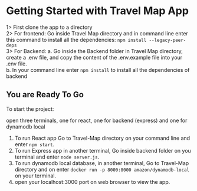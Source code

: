 # Getting Started with Travel Map App

1> First clone the app to a directory  
2> For frontend:  Go inside Travel Map directory and in command line enter this command to install all the dependencies: ``` npm install --legacy-peer-deps ```  
3> For Backend: 
a. Go inside the Backend folder in Travel Map directory, create a .env file, and copy the content of the .env.example file into your .env file.  
b. In your command line enter ``` npm install ``` to install all the dependencies of backend  

## You are Ready To Go  

To start the project:  

open three terminals, one for react, one for backend (express) and one for dynamodb local  

 1. To run React app Go to Travel-Map directory on your command line and enter ```npm start```.
 2. To run Express app in another terminal, Go inside backend folder on you terminal and enter ```node server.js```.
 3. To run dynamodb local database, in another terminal, Go to Travel-Map directory and on enter ```docker run -p 8000:8000 amazon/dynamodb-local``` on your terminal.
 4. open your localhost:3000 port on web browser to view the app. 
